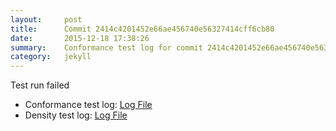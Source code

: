 ```yaml
---
layout:     post
title:      Commit 2414c4201452e66ae456740e56327414cff6cb80
date:       2015-12-18 17:38:26
summary:    Conformance test log for commit 2414c4201452e66ae456740e56327414cff6cb80.
category:   jekyll
---
```


Test run failed

- Conformance test log: [Log File](http://s3-us-west-2.amazonaws.com/kraken-e2e-logs/conformance/kraken_2414c4201452e66ae456740e56327414cff6cb80_conformance.log)
- Density test log: [Log File](http://s3-us-west-2.amazonaws.com/kraken-e2e-logs/conformance/kraken_2414c4201452e66ae456740e56327414cff6cb80_density.log)
